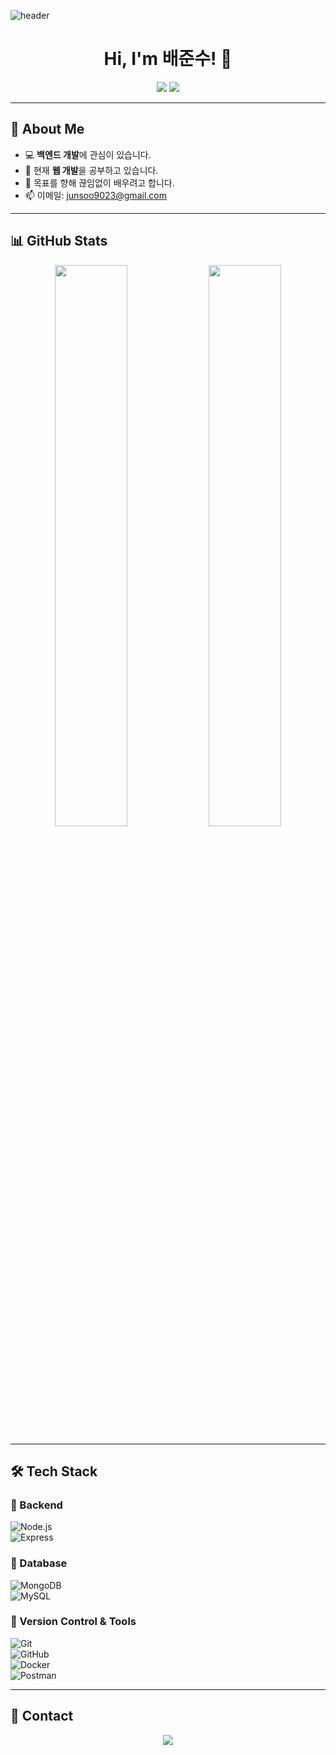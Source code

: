 ![header](https://capsule-render.vercel.app/api?type=rect&color=gradient&height=100&section=header&text=Bae-JunSoo's%20GitHub&fontSize=30&fontColor=ffffff)

<h1 align="center">Hi, I'm 배준수! 👋</h1>

<p align="center">
  <a href="mailto:junsoo9023@gmail.com"><img src="https://img.shields.io/badge/Email-D14836?style=flat-square&logo=gmail&logoColor=white"/></a>
  <a href="https://github.com/Bae-JunSoo"><img src="https://img.shields.io/badge/GitHub-181717?style=flat-square&logo=github&logoColor=white"/></a>
</p>

---

## 🚀 About Me  

- 💻 **백엔드 개발**에 관심이 있습니다.  
- 🌱 현재 **웹 개발**을 공부하고 있습니다.  
- 💬 목표를 향해 끊임없이 배우려고 합니다.
- 📫 이메일: [junsoo9023@gmail.com](mailto:junsoo9023@gmail.com)  

---

## 📊 GitHub Stats  

<p align="center">
  <img src="https://github-readme-stats.vercel.app/api?username=Bae-JunSoo&show_icons=true&theme=radical" width="48%" />
  <img src="https://github-readme-streak-stats.herokuapp.com/?user=Bae-JunSoo&theme=radical" width="48%" />
</p>

---

## 🛠 Tech Stack  

### 🔹 Backend  
![Node.js](https://img.shields.io/badge/Node.js-339933?style=flat-square&logo=Node.js&logoColor=ffffff)  
![Express](https://img.shields.io/badge/Express-000000?style=flat-square&logo=Express&logoColor=ffffff)  

### 🔹 Database  
![MongoDB](https://img.shields.io/badge/MongoDB-47A248?style=flat-square&logo=MongoDB&logoColor=ffffff)  
![MySQL](https://img.shields.io/badge/MySQL-4479A1?style=flat-square&logo=MySQL&logoColor=ffffff)  

### 🔹 Version Control & Tools  
![Git](https://img.shields.io/badge/Git-F05032?style=flat-square&logo=Git&logoColor=ffffff)  
![GitHub](https://img.shields.io/badge/GitHub-181717?style=flat-square&logo=GitHub&logoColor=ffffff)  
![Docker](https://img.shields.io/badge/Docker-2496ED?style=flat-square&logo=Docker&logoColor=ffffff)  
![Postman](https://img.shields.io/badge/Postman-FF6C37?style=flat-square&logo=Postman&logoColor=ffffff)  

---

## 🔗 Contact  

<p align="center">
  <a href="mailto:junsoo9023@gmail.com"><img src="https://img.shields.io/badge/Gmail-D14836?style=for-the-badge&logo=gmail&logoColor=white"/></a>
</p>
